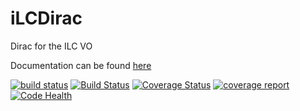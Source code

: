 iLCDirac
========

Dirac for the ILC VO

Documentation can be found [here](http://lcd-data.web.cern.ch/lcd-data/doc/ilcdiracdoc/)

[![build status](https://gitlab.cern.ch/CLICdp/iLCDirac/ILCDIRAC/badges/Rel-v26r0/build.svg)](https://gitlab.cern.ch/CLICdp/iLCDirac/ILCDIRAC/commits/Rel-v26r0)
[![Build Status](https://travis-ci.org/LCDsoft/ILCDIRAC.svg?branch=Rel-v26r0)](https://travis-ci.org/LCDsoft/ILCDIRAC)
[![Coverage Status](https://coveralls.io/repos/github/LCDsoft/ILCDIRAC/badge.svg?branch=Rel-v26r0)](https://coveralls.io/github/LCDsoft/ILCDIRAC?branch=Rel-v26r0)
[![coverage report](https://gitlab.cern.ch/CLICdp/iLCDirac/ILCDIRAC/badges/Rel-v26r0/coverage.svg)](https://gitlab.cern.ch/CLICdp/iLCDirac/ILCDIRAC/commits/Rel-v26r0)
[![Code Health](https://landscape.io/github/LCDsoft/ILCDIRAC/Rel-v26r0-landscape/landscape.svg?style=plastic)](https://landscape.io/github/LCDsoft/ILCDIRAC/Rel-v26r0-landscape)